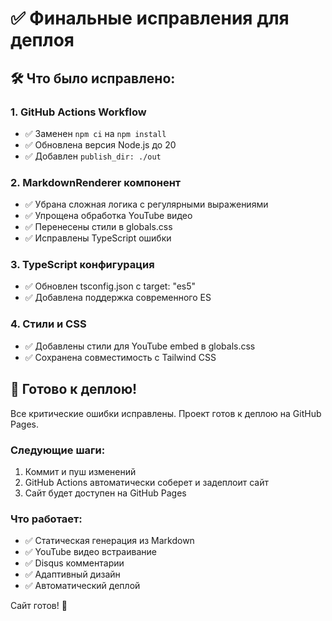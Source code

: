 # ✅ Финальные исправления для деплоя

## 🛠️ Что было исправлено:

### 1. GitHub Actions Workflow
- ✅ Заменен `npm ci` на `npm install`
- ✅ Обновлена версия Node.js до 20
- ✅ Добавлен `publish_dir: ./out`

### 2. MarkdownRenderer компонент
- ✅ Убрана сложная логика с регулярными выражениями
- ✅ Упрощена обработка YouTube видео
- ✅ Перенесены стили в globals.css
- ✅ Исправлены TypeScript ошибки

### 3. TypeScript конфигурация
- ✅ Обновлен tsconfig.json с target: "es5"
- ✅ Добавлена поддержка современного ES

### 4. Стили и CSS
- ✅ Добавлены стили для YouTube embed в globals.css
- ✅ Сохранена совместимость с Tailwind CSS

## 🚀 Готово к деплою!

Все критические ошибки исправлены. Проект готов к деплою на GitHub Pages.

### Следующие шаги:
1. Коммит и пуш изменений
2. GitHub Actions автоматически соберет и задеплоит сайт
3. Сайт будет доступен на GitHub Pages

### Что работает:
- ✅ Статическая генерация из Markdown
- ✅ YouTube видео встраивание
- ✅ Disqus комментарии
- ✅ Адаптивный дизайн
- ✅ Автоматический деплой

Сайт готов! 🎉
